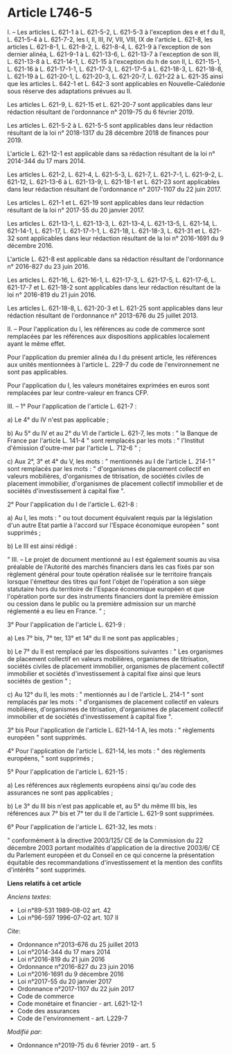 # Article L746-5

I. – Les articles L. 621-1 à L. 621-5-2, L. 621-5-3 à l'exception des e et f du II, L. 621-5-4 à L. 621-7-2, les I, II, III,
IV, VII, VIII, IX de l'article L. 621-8, les articles L. 621-8-1, L. 621-8-2, L. 621-8-4, L. 621-9 à l'exception de son
dernier alinéa, L. 621-9-1 à L. 621-13-6, L. 621-13-7 à l'exception de son III, L. 621-13-8 à L. 621-14-1, L. 621-15 à
l'exception du h de son II, L. 621-15-1, L. 621-16 à L. 621-17-1-1, L. 621-17-3, L. 621-17-5 à L. 621-18-3, L. 621-18-8, L.
621-19 à L. 621-20-1, L. 621-20-3, L. 621-20-7, L. 621-22 à L. 621-35 ainsi que les articles L. 642-1 et L. 642-3 sont
applicables en Nouvelle-Calédonie sous réserve des adaptations prévues au II.

Les articles L. 621-9, L. 621-15 et L. 621-20-7 sont applicables dans leur rédaction résultant de l'ordonnance n° 2019-75 du
6 février 2019.

Les articles L. 621-5-2 à L. 621-5-5 sont applicables dans leur rédaction résultant de la loi n° 2018-1317 du 28 décembre
2018 de finances pour 2019.

L'article L. 621-12-1 est applicable dans sa rédaction résultant de la loi n° 2014-344 du 17 mars 2014.

Les articles L. 621-2, L. 621-4, L. 621-5-3, L. 621-7, L. 621-7-1, L. 621-9-2, L. 621-12, L. 621-13-6 à L. 621-13-9, L.
621-18-1 et L. 621-23 sont applicables dans leur rédaction résultant de l'ordonnance n° 2017-1107 du 22 juin 2017.

Les articles L. 621-1 et L. 621-19 sont applicables dans leur rédaction résultant de la loi n° 2017-55 du 20 janvier 2017.

Les articles L. 621-13-1, L. 621-13-3, L. 621-13-4, L. 621-13-5, L. 621-14, L. 621-14-1, L. 621-17, L. 621-17-1-1, L. 621-18,
L. 621-18-3, L. 621-31 et L. 621-32 sont applicables dans leur rédaction résultant de la loi n° 2016-1691 du 9 décembre 2016.

L'article L. 621-8 est applicable dans sa rédaction résultant de l'ordonnance n° 2016-827 du 23 juin 2016.

Les articles L. 621-16, L. 621-16-1, L. 621-17-3, L. 621-17-5, L. 621-17-6, L. 621-17-7 et L. 621-18-2 sont applicables dans
leur rédaction résultant de la loi n° 2016-819 du 21 juin 2016.

Les articles L. 621-18-8, L. 621-20-3 et L. 621-25 sont applicables dans leur rédaction résultant de l'ordonnance n° 2013-676
du 25 juillet 2013.

II. – Pour l'application du I, les références au code de commerce sont remplacées par les références aux dispositions
applicables localement ayant le même effet.

Pour l'application du premier alinéa du I du présent article, les références aux unités mentionnées à l'article L. 229-7 du
code de l'environnement ne sont pas applicables.

Pour l'application du I, les valeurs monétaires exprimées en euros sont remplacées par leur contre-valeur en francs CFP.

III. – 1° Pour l'application de l'article L. 621-7 :

a) Le 4° du IV n'est pas applicable ;

b) Au 5° du IV et au 2° du VI de l'article L. 621-7, les mots : " la Banque de France par l'article L. 141-4 " sont remplacés
par les mots : " l'Institut d'émission d'outre-mer par l'article L. 712-6 " ;

c) Aux 2°, 3° et 4° du V, les mots : " mentionnés au I de l'article L. 214-1 " sont remplacés par les mots : " d'organismes
de placement collectif en valeurs mobilières, d'organismes de titrisation, de sociétés civiles de placement immobilier,
d'organismes de placement collectif immobilier et de sociétés d'investissement à capital fixe ".

2° Pour l'application du I de l'article L. 621-8 :

a) Au I, les mots : " ou tout document équivalent requis par la législation d'un autre Etat partie à l'accord sur l'Espace
économique européen " sont supprimés ;

b) Le III est ainsi rédigé :

" III. – Le projet de document mentionné au I est également soumis au visa préalable de l'Autorité des marchés financiers
dans les cas fixés par son règlement général pour toute opération réalisée sur le territoire français lorsque l'émetteur des
titres qui font l'objet de l'opération a son siège statutaire hors du territoire de l'Espace économique européen et que
l'opération porte sur des instruments financiers dont la première émission ou cession dans le public ou la première admission
sur un marché réglementé a eu lieu en France. " ;

3° Pour l'application de l'article L. 621-9 :

a) Les 7° bis, 7° ter, 13° et 14° du II ne sont pas applicables ;

b) Le 7° du II est remplacé par les dispositions suivantes : " Les organismes de placement collectif en valeurs mobilières,
organismes de titrisation, sociétés civiles de placement immobilier, organismes de placement collectif immobilier et sociétés
d'investissement à capital fixe ainsi que leurs sociétés de gestion " ;

c) Au 12° du II, les mots : " mentionnés au I de l'article L. 214-1 " sont remplacés par les mots : " d'organismes de
placement collectif en valeurs mobilières, d'organismes de titrisation, d'organismes de placement collectif immobilier et de
sociétés d'investissement à capital fixe ".

3° bis Pour l'application de l'article L. 621-14-1 A, les mots : " règlements européen " sont supprimés.

4° Pour l'application de l'article L. 621-14, les mots : " des règlements européens, " sont supprimés ;

5° Pour l'application de l'article L. 621-15 :

a) Les références aux règlements européens ainsi qu'au code des assurances ne sont pas applicables ;

b) Le 3° du III bis n'est pas applicable et, au 5° du même III bis, les références aux 7° bis et 7° ter du II de l'article L.
621-9 sont supprimées.

6° Pour l'application de l'article L. 621-32, les mots :

" conformément à la directive 2003/125/ CE de la Commission du 22 décembre 2003 portant modalités d'application de la
directive 2003/6/ CE du Parlement européen et du Conseil en ce qui concerne la présentation équitable des recommandations
d'investissement et la mention des conflits d'intérêts " sont supprimés.

**Liens relatifs à cet article**

_Anciens textes_:

  - Loi n°89-531 1989-08-02 art. 42
  - Loi n°96-597 1996-07-02 art. 107 II

_Cite_:

  - Ordonnance n°2013-676 du 25 juillet 2013
  - Loi n°2014-344 du 17 mars 2014
  - Loi n°2016-819 du 21 juin 2016
  - Ordonnance n°2016-827 du 23 juin 2016
  - Loi n°2016-1691 du 9 décembre 2016
  - Loi n°2017-55 du 20 janvier 2017
  - Ordonnance n°2017-1107 du 22 juin 2017
  - Code de commerce
  - Code monétaire et financier - art. L621-12-1
  - Code des assurances
  - Code de l'environnement - art. L229-7

_Modifié par_:

  - Ordonnance n°2019-75 du 6 février 2019 - art. 5
